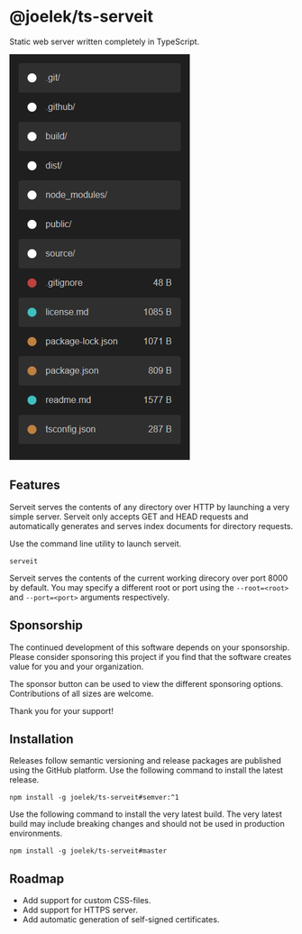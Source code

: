 # @joelek/ts-serveit

Static web server written completely in TypeScript.

![](./public/images/mobile.png)

## Features

Serveit serves the contents of any directory over HTTP by launching a very simple server. Serveit only accepts GET and HEAD requests and automatically generates and serves index documents for directory requests.

Use the command line utility to launch serveit.

```
serveit
```

Serveit serves the contents of the current working direcory over port 8000 by default. You may specify a different root or port using the `--root=<root>` and `--port=<port>` arguments respectively.

## Sponsorship

The continued development of this software depends on your sponsorship. Please consider sponsoring this project if you find that the software creates value for you and your organization.

The sponsor button can be used to view the different sponsoring options. Contributions of all sizes are welcome.

Thank you for your support!

## Installation

Releases follow semantic versioning and release packages are published using the GitHub platform. Use the following command to install the latest release.

```
npm install -g joelek/ts-serveit#semver:^1
```

Use the following command to install the very latest build. The very latest build may include breaking changes and should not be used in production environments.

```
npm install -g joelek/ts-serveit#master
```

## Roadmap

* Add support for custom CSS-files.
* Add support for HTTPS server.
* Add automatic generation of self-signed certificates.
